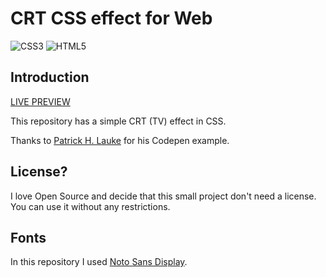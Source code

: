 # CRT CSS effect for Web
![CSS3](https://img.shields.io/badge/css3-000000.svg?style=for-the-badge&logo=css3&logoColor=white)
![HTML5](https://img.shields.io/badge/html5-000000.svg?style=for-the-badge&logo=html5&logoColor=white)

## Introduction
[LIVE PREVIEW](https://codesandbox.io/s/github/D3nn7/crt-css)

This repository has a simple CRT (TV) effect in CSS.

Thanks to [Patrick H. Lauke](https://codepen.io/patrickhlauke/pen/YaoBop) for his Codepen example.


## License?
I love Open Source and decide that this small project don't need a license. You can use it without any restrictions.

## Fonts
In this repository I used [Noto Sans Display](https://fonts.google.com/noto/specimen/Noto+Sans+Display).